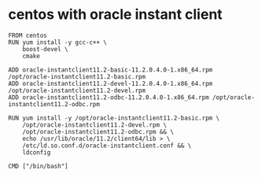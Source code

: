 # centos with oracle instant client
    FROM centos
    RUN yum install -y gcc-c++ \
    	boost-devel \
    	cmake

    ADD oracle-instantclient11.2-basic-11.2.0.4.0-1.x86_64.rpm /opt/oracle-instantclient11.2-basic.rpm
    ADD oracle-instantclient11.2-devel-11.2.0.4.0-1.x86_64.rpm /opt/oracle-instantclient11.2-devel.rpm
    ADD oracle-instantclient11.2-odbc-11.2.0.4.0-1.x86_64.rpm /opt/oracle-instantclient11.2-odbc.rpm

    RUN yum install -y /opt/oracle-instantclient11.2-basic.rpm \
    	/opt/oracle-instantclient11.2-devel.rpm \
    	/opt/oracle-instantclient11.2-odbc.rpm && \
    	echo /usr/lib/oracle/11.2/client64/lib > \
    	/etc/ld.so.conf.d/oracle-instantclient.conf && \
    	ldconfig

    CMD ["/bin/bash"]
